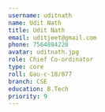 ```yaml
---
username: uditnath
name: Udit Nath
title: Udit Nath
email: uditjeet@gmail.com
phone: 7564884220
avatar: uditnath.jpg
role: Chief Co-ordinator
type: core
roll: Gau-c-18/077
branch: CSE
education: B.Tech
priority: 9
---
```

